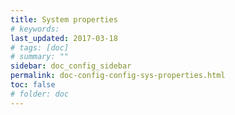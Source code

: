 ```yaml
---
title: System properties
# keywords:
last_updated: 2017-03-18
# tags: [doc]
# summary: ""
sidebar: doc_config_sidebar
permalink: doc-config-config-sys-properties.html
toc: false
# folder: doc
---
```


